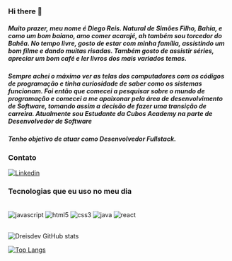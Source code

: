 ### Hi there 👋

##### Muito prazer, meu nome é Diego Reis. Natural de Simões Filho, Bahia, e como um bom baiano, amo comer acarajé, ah também sou torcedor do Bahêa. No tempo livre, gosto de estar com minha família, assistindo um bom filme e dando muitas risadas. Também gosto de assistir séries, apreciar um bom café e ler livros dos mais variados temas.
##### Sempre achei o máximo ver as telas dos computadores com os códigos de programação e tinha curiosidade de saber como os sistemas funcionam. Foi então que comecei a pesquisar sobre o mundo de programação e comecei a me apaixonar pela área de desenvolvimento de Software, tomando assim a decisão de fazer uma transição de carreira. Atualmente sou Estudante da Cubos Academy na parte de Desenvolvedor de Software 
##### Tenho objetivo de atuar como Desenvolvedor Fullstack.

### Contato
[![Linkedin](https://img.shields.io/badge/LinkedIn-0077B5?style=for-the-badge&logo=linkedin&logoColor=white)](https://www.linkedin.com/in/dreis-dev/)

### Tecnologias que eu uso no meu dia
 <div style="display: inline_block"><br/>
  <img align="center" alt="javascript" src="https://img.shields.io/badge/JavaScript-F7DF1E?style=for-the-badge&logo=javascript&logoColor=black" /> 
   <img align="center" alt="html5" src="https://img.shields.io/badge/HTML5-E34F26?style=for-the-badge&logo=html5&logoColor=white" /> 
    <img align="center" alt="css3" src="https://img.shields.io/badge/CSS3-1572B6?style=for-the-badge&logo=css3&logoColor=white" /> 
     <img align="center" alt="java" src="https://img.shields.io/badge/Java-ED8B00?style=for-the-badge&logo=openjdk&logoColor=white" />
     <img align="center" alt="react" src="https://img.shields.io/badge/React-20232A?style=for-the-badge&logo=react&logoColor=61DAFB" />
   </div><br/>

![Dreisdev GitHub stats](https://github-readme-stats.vercel.app/api?username=dreisdev&show_icons=true&theme=radical)

[![Top Langs](https://github-readme-stats.vercel.app/api/top-langs/?username=dreisdev&langs_count=8)](https://github.com/dreisdev/github-readme-stats)



  
  
  
  
  
  








